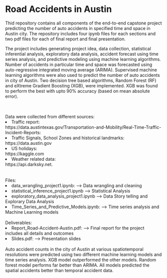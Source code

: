 # Road Accidents in Austin
Thid repository contains all components of the end-to-end capstone project predicting
the number of auto accidents in specified time and space in Austin city. The repository includes four ipynb files for each sections and two pdf files for each of
final report and final presentation. 

The project includes generating project idea, data collection, statistical inferential
analysis, exploratory data analysis, accident forecast using time series analysis, and
predictive modeling using machine learning algorithms. Number of accidents in particular
time and space was forecasted using auto-regressive integrated moving average (ARIMA).
Supervised machine learning algorithms were also used to predict the number of auto
accidents in city of Austin. Two decision tree based algorithms, Random Forest (RF) and
eXtreme Gradient Boosting (XGB), were implemented. XGB was found to perform the best
with upto 90% accuracy (based on mean absolute error).   

<br>
<br>
Data were collected from different sources:
<li>Traffic report:<br> https://data.austintexas.gov/Transportation-and-Mobility/Real-Time-Traffic-Incident-Reports: 
</li>
<li>Traffic Signals, School Zones and historical landmarks:<br>
    https://data.austin.gov</li>
<li>US holidays: <br> 
    https://kaggle.com</li>
<li> Weather related data: <br> https://api.darksky.net. </li>
<br>
<br>
Files:
<li> data_wrangling_project1.ipynb: --> Data wrangling and cleaning</li>
<li> statistical_inference_project1.ipynb --> Statistical Analysis</li>
<li> exploratory_data_analysis_project1.ipynb --> Data Story telling and Explorary Data Analysis</li>
<li> Time_Series_and_Predictive_Models.ipynb: --> Time series analysis and Machine Learning models</li>
<br>
Deliverables:
<li> Report_Road-Accident-Austin.pdf: --> Final report for the project includes all details and outcomes
<li> Slides.pdf: --> Presentation slides
<br>
<br>   
Auto accident counts in the city of Austin at various spatiotemporal resolutions were predicted using two different machine learning models and time series analysis. XGB model outperformed the other models. Random forest model performs far better than ARIMA. All models predicted the spatial accidents better than temporal accident data. 
